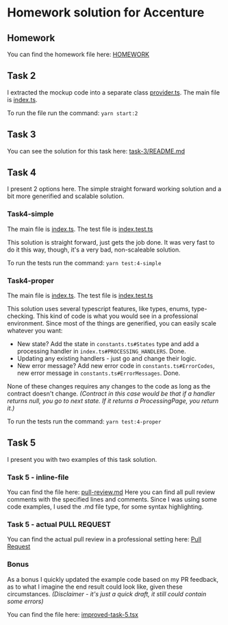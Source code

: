 # Homework solution for Accenture

## Homework

You can find the homework file here: [HOMEWORK](./HOMEWORK.md)

## Task 2
I extracted the mockup code into a separate class [provider.ts](./task-2/provider.ts).
The main file is [index.ts](./task-2/index.ts).

To run the file run the command:
`yarn start:2`

## Task 3
You can see the solution for this task here: [task-3/README.md](./task-3/README.md)

## Task 4
I present 2 options here.
The simple straight forward working solution and
a bit more generified and scalable solution.

### Task4-simple
The main file is [index.ts](./task-4-simple/index.ts). The test file is [index.test.ts](./task-4-simple/index.test.ts)

This solution is straight forward, just gets the job done. It was very fast to do it this way,
though, it's a very bad, non-scaleable solution.

To run the tests run the command: `yarn test:4-simple`

### Task4-proper
The main file is [index.ts](./task-4-proper/index.ts). The test file is [index.test.ts](./task-4-proper/index.test.ts)

This solution uses several typescript features, like types, enums, type-checking.
This kind of code is what you would see in a professional environment. Since most of the things are
generified, you can easily scale whatever you want:

* New state? Add the state in `constants.ts#States` type and add a processing handler in `index.ts#PROCESSING_HANDLERS`. Done.
* Updating any existing handlers - just go and change their logic.
* New error message? Add new error code in `constants.ts#ErrorCodes`, new error message in `constants.ts#ErrorMessages`. Done. 

None of these changes requires any changes to the code as long as the contract doesn't change.
*(Contract in this case would be that if a handler returns null, you go to next state. If it returns a ProcessingPage, you return it.)*

To run the tests run the command: `yarn test:4-proper`

## Task 5
I present you with two examples of this task solution.

### Task 5 - inline-file
You can find the file here: [pull-review.md](./task-5-inline/pull-review.md)
Here you can find all pull review comments with the specified lines and comments.
Since I was using some code examples, I used the .md file type, for some syntax highlighting.

### Task 5 - actual PULL REQUEST
You can find the actual pull review in a professional setting here: [Pull Request](https://github.com/ErnestasMM/accenture-homework/pull/2)

### Bonus
As a bonus I quickly updated the example code based on my PR feedback,
as to what I imagine the end result could look like, given these circumstances.
*(Disclaimer - it's just a quick draft, it still could contain some errors)*

You can find the file here: [improved-task-5.tsx](./task-5-inline/improved-task-5.tsx)
